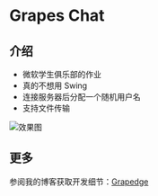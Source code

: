 # Grapes Chat
## 介绍
- 微软学生俱乐部的作业
- 真的不想用 Swing 
- 连接服务器后分配一个随机用户名
- 支持文件传输

![效果图](https://s1.ax1x.com/2018/12/05/FltSMR.png)

## 更多
参阅我的博客获取开发细节：[Grapedge](http://blog.grapedge.top)